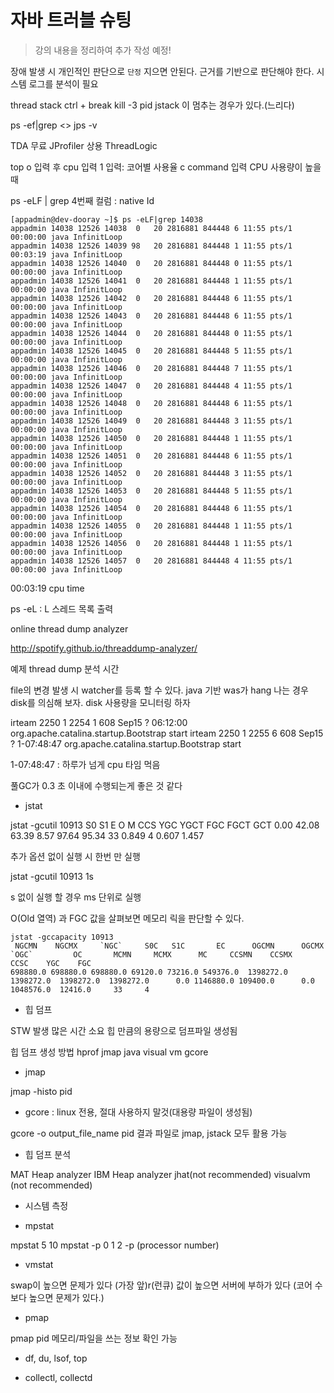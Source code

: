 # 자바 트러블 슈팅

> 강의 내용을 정리하여 추가 작성 예정!

장애 발생 시 개인적인 판단으로 `단정` 지으면 안된다. 근거를 기반으로 판단해야 한다. 시스템 로그를 분석이 필요


thread stack 
	ctrl + break
	kill -3 pid
	jstack 이 멈추는 경우가 있다.(느리다)


ps -ef|grep <>
jps -v


TDA 무료
JProfiler 상용
ThreadLogic


top 
o 입력 후 cpu 입력
1 입력: 코어별 사용율
c  command 입력
CPU 사용량이 높을 때

ps -eLF | grep 
4번째 컬럼 : native Id


```
[appadmin@dev-dooray ~]$ ps -eLF|grep 14038
appadmin 14038 12526 14038  0   20 2816881 844448 6 11:55 pts/1   00:00:00 java InfinitLoop
appadmin 14038 12526 14039 98   20 2816881 844448 1 11:55 pts/1   00:03:19 java InfinitLoop
appadmin 14038 12526 14040  0   20 2816881 844448 0 11:55 pts/1   00:00:00 java InfinitLoop
appadmin 14038 12526 14041  0   20 2816881 844448 1 11:55 pts/1   00:00:00 java InfinitLoop
appadmin 14038 12526 14042  0   20 2816881 844448 6 11:55 pts/1   00:00:00 java InfinitLoop
appadmin 14038 12526 14043  0   20 2816881 844448 6 11:55 pts/1   00:00:00 java InfinitLoop
appadmin 14038 12526 14044  0   20 2816881 844448 0 11:55 pts/1   00:00:00 java InfinitLoop
appadmin 14038 12526 14045  0   20 2816881 844448 5 11:55 pts/1   00:00:00 java InfinitLoop
appadmin 14038 12526 14046  0   20 2816881 844448 7 11:55 pts/1   00:00:00 java InfinitLoop
appadmin 14038 12526 14047  0   20 2816881 844448 4 11:55 pts/1   00:00:00 java InfinitLoop
appadmin 14038 12526 14048  0   20 2816881 844448 6 11:55 pts/1   00:00:00 java InfinitLoop
appadmin 14038 12526 14049  0   20 2816881 844448 3 11:55 pts/1   00:00:00 java InfinitLoop
appadmin 14038 12526 14050  0   20 2816881 844448 1 11:55 pts/1   00:00:00 java InfinitLoop
appadmin 14038 12526 14051  0   20 2816881 844448 6 11:55 pts/1   00:00:00 java InfinitLoop
appadmin 14038 12526 14052  0   20 2816881 844448 3 11:55 pts/1   00:00:00 java InfinitLoop
appadmin 14038 12526 14053  0   20 2816881 844448 5 11:55 pts/1   00:00:00 java InfinitLoop
appadmin 14038 12526 14054  0   20 2816881 844448 6 11:55 pts/1   00:00:00 java InfinitLoop
appadmin 14038 12526 14055  0   20 2816881 844448 1 11:55 pts/1   00:00:00 java InfinitLoop
appadmin 14038 12526 14056  0   20 2816881 844448 1 11:55 pts/1   00:00:00 java InfinitLoop
appadmin 14038 12526 14057  0   20 2816881 844448 4 11:55 pts/1   00:00:00 java InfinitLoop
```


00:03:19 cpu time

ps -eL : L 스레드 목록 출력


online thread dump analyzer

http://spotify.github.io/threaddump-analyzer/



예제 thread dump 분석 시간

file의 변경 발생 시 watcher를 등록 할 수 있다.
java 기반 was가 hang 나는 경우 disk를 의심해 보자. disk 사용량을 모니터링 하자




irteam    2250     1  2254  1  608 Sep15 ?        06:12:00 org.apache.catalina.startup.Bootstrap start
irteam    2250     1  2255  6  608 Sep15 ?        1-07:48:47 org.apache.catalina.startup.Bootstrap start

1-07:48:47  : 하루가 넘게 cpu 타임 먹음

풀GC가 0.3 초 이내에 수행되는게 좋은 것 같다


* jstat

jstat -gcutil 10913
  S0     S1     E      O      M     CCS    YGC     YGCT    FGC    FGCT     GCT
  0.00  42.08  63.39   8.57  97.64  95.34     33    0.849     4    0.607    1.457

추가 옵션 없이 실행 시 한번 만 실행 

jstat -gcutil 10913 1s

s 없이 실행 할 경우 ms 단위로 실행


O(Old 열역) 과 FGC 값을 살펴보면 메모리 릭을 판단할 수 있다.

```
jstat -gccapacity 10913
 NGCMN    NGCMX     `NGC`     S0C   S1C       EC      OGCMN      OGCMX       `OGC`         OC       MCMN     MCMX      MC     CCSMN    CCSMX     CCSC    YGC    FGC
698880.0 698880.0 698880.0 69120.0 73216.0 549376.0  1398272.0  1398272.0  1398272.0  1398272.0      0.0 1146880.0 109400.0      0.0 1048576.0  12416.0     33     4
```

* 힙 덤프 

STW 발생
많은 시간 소요
힙 만큼의 용량으로 덤프파일 생성됨


힙 덤프 생성 방법
hprof
jmap
java visual vm
gcore


* jmap

jmap -histo pid


* gcore : linux 전용, 절대 사용하지 말것(대용량 파일이 생성됨)

gcore -o output_file_name pid
결과 파일로 jmap, jstack 모두 활용 가능


* 힙 덤프 분석

MAT Heap analyzer
IBM Heap analyzer
jhat(not recommended)
visualvm (not recommended)


* 시스템 측정

* mpstat

mpstat 5 10
mpstat -p 0 1 2
-p (processor number)


* vmstat

swap이 높으면 문제가 있다
(가장 앞)r(런큐) 값이 높으면 서버에 부하가 있다 (코어 수보다 높으면 문제가 있다.)

* pmap

pmap pid 
메모리/파일을 쓰는 정보 확인 가능

* df, du, lsof, top


* collectl, collectd
